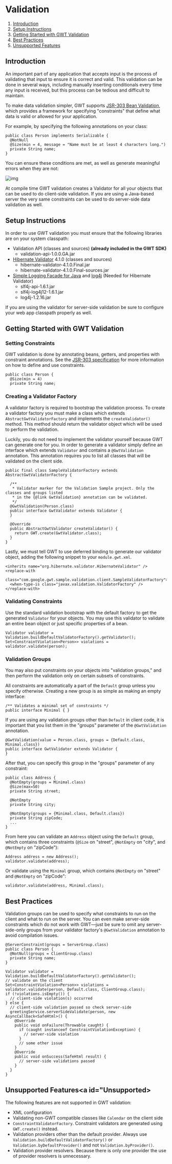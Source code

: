 Validation
===

1.  [Introduction](#ValidationIntro)
2.  [Setup Instructions](#SetupInstructions)
3.  [Getting Started with GWT Validation](#GettingStarted)
4.  [Best Practices](#BestPractices)
5.  [Unsupported Features](#Unsupported)

## Introduction<a id="ValidationIntro"></a>

An important part of any application that accepts input is the process of validating that input to ensure it is correct
and valid. This validation can be done in several ways, including manually inserting conditionals every time any input is
received, but this process can be tedious and difficult to maintain.

To make data validation simpler, GWT supports [JSR-303 Bean Validation](http://jcp.org/en/jsr/detail?id=303),
which provides a framework for specifying "constraints" that define what data is valid or allowed for your
application.

For example, by specifying the following annotations on your class:

```
public class Person implements Serializable {
  @NotNull
  @Size(min = 4, message = "Name must be at least 4 characters long.")
  private String name;
}
```

You can ensure these conditions are met, as well as generate meaningful errors when they are not:

![img](images/ValidationScreenshot.png)

At compile time GWT validation creates a Validator for all your objects that can be used to do client-side validation.
If you are using a Java-based server the very same constraints can be used to do server-side data validation as well.

## Setup Instructions<a id="SetupInstructions"></a>

In order to use GWT validation you must ensure that the following libraries are on your system classpath:

*   Validation API (classes and sources) **(already included in the GWT SDK)**
    *   validation-api-1.0.0.GA.jar
*   [Hibernate Validator](http://www.hibernate.org/subprojects/validator.html) 4.1.0 (classes and sources)
    *   hibernate-validator-4.1.0.Final.jar
    *   hibernate-validator-4.1.0.Final-sources.jar
*   [Simple Logging Facade for Java](http://www.slf4j.org/) and  [log4j](http://logging.apache.org/log4j/1.2/) (Needed for Hibernate Validator)
    *   slf4j-api-1.6.1.jar
    *   slf4j-log4j12-1.6.1.jar
    *   log4j-1.2.16.jar

If you are using the validator for server-side validation be sure to configure your web app classpath properly as well.

## Getting Started with GWT Validation<a id="GettingStarted"></a>

### Setting Constraints

GWT validation is done by annotating beans, getters, and properties with constraint annotations. See the
[JSR-303 specification](http://jcp.org/en/jsr/detail?id=303) for more information on how to define and use
constraints.

```
public class Person {
  @Size(min = 4)
  private String name;
```

### Creating a Validator Factory

A validator factory is required to bootstrap the validation process. To create a validator factory you must make a
class which extends `AbstractGwtValidatorFactory` and implements the `createValidator()` method. This method
should return the validator object which will be used to perform the validation.

Luckily, you do not need to implement the validator yourself because GWT can generate one for you. In order to generate
a validator simply define an interface which extends `Validator` and contains a `@GwtValidation` annotation.
This annotation requires you to list all classes that will be validated on the client side.

```
public final class SampleValidatorFactory extends AbstractGwtValidatorFactory {

  /**
   * Validator marker for the Validation Sample project. Only the classes and groups listed
   * in the {@link GwtValidation} annotation can be validated.
   */
  @GwtValidation(Person.class)
  public interface GwtValidator extends Validator {
  }

  @Override
  public AbstractGwtValidator createValidator() {
    return GWT.create(GwtValidator.class);
  }
}
```

Lastly, we must tell GWT to use deferred binding to generate our validator object, adding the following snippet
to your `module.gwt.xml`.

```
<inherits name="org.hibernate.validator.HibernateValidator" />
<replace-with
  class="com.google.gwt.sample.validation.client.SampleValidatorFactory">
  <when-type-is class="javax.validation.ValidatorFactory" />
</replace-with>
```

### Validating Constraints

Use the standard validation bootstrap with the default factory to get the generated `Validator` for your objects.
You may use this validator to validate an entire bean object or just specific properties of a bean.

```
Validator validator = Validation.buildDefaultValidatorFactory().getValidator();
Set<ConstraintViolation<Person>> violations = validator.validate(person);
```

### Validation Groups

You may also put constraints on your objects into "validation groups," and then perform the validation only
on certain subsets of constraints.

All constraints are automatically a part of the `Default` group unless you specify otherwise. Creating a new group
is as simple as making an empty interface:

```
/** Validates a minimal set of constraints */
public interface Minimal { }
```

If you are using any validation groups other than `Default` in client code, it is important that you list them in
the "groups" parameter of the `@GwtValidation` annotation.

```
@GwtValidation(value = Person.class, groups = {Default.class, Minimal.class})
public interface GwtValidator extends Validator {
}
```

After that, you can specify this group in the "groups" parameter of any constraint:

```
public class Address {
  @NotEmpty(groups = Minimal.class)
  @Size(max=50)
  private String street;
  
  @NotEmpty
  private String city;
  
  @NotEmpty(groups = {Minimal.class, Default.class})
  private String zipCode;
  ...
}
```

From here you can validate an `Address` object using the `Default` group, which contains three constraints
(`@Size` on "street", `@NotEmpty` on "city", and `@NotEmpty` on "zipCode"):

```
Address address = new Address();
validator.validate(address);
```

Or validate using the `Minimal` group, which contains `@NotEmpty` on "street" and `@NotEmpty` on
"zipCode":

```
validator.validate(address, Minimal.class);
```

## Best Practices<a id="BestPractices"></a>

Validation groups can be used to specify what constraints to run on the client and what to run on the server. You can even make
server-side constraints which do not work with GWT&mdash;just be sure to omit any server-side-only groups from your validator
factory's `@GwtValidation` annotation to avoid compilation issues.

```
@ServerConstraint(groups = ServerGroup.class)
public class Person {
  @NotNull(groups = ClientGroup.class)
  private String name;
}

Validator validator = Validation.buildDefaultValidatorFactory().getValidator();
// validate on the client
Set<ConstraintViolation<Person>> violations = validator.validate(person, Default.class, ClientGroup.class);
if (!violations.isEmpty()) {
  // client-side violation(s) occurred
} else {
  // client-side validation passed so check server-side
  greetingService.serverSideValidate(person, new AsyncCallback<SafeHtml>() {
    @Override
    public void onFailure(Throwable caught) {
      if (caught instanceof ConstraintViolationException) {
        // server-side violation
      }
      // some other issue
    }
    @Override
    public void onSuccess(SafeHtml result) {
      // server-side validations passed
    }
  }
}
```

## Unsupported Features<a id="Unsupported></a>

The following features are not supported in GWT validation:

*   XML configuration
*   Validating non-GWT compatible classes like `Calendar` on the client side
*   `ConstraintValidatorFactory`. Constraint validators are generated using `GWT.create()` instead.
*   Validation providers other than the default provider. Always use `Validation.buildDefaultValidatorFactory()` or
    `Validation.byDefaultProvider()` and not `Validation.byProvider()`.
*   Validation provider resolvers. Because there is only one provider the use of provider resolvers is unnecessary.
